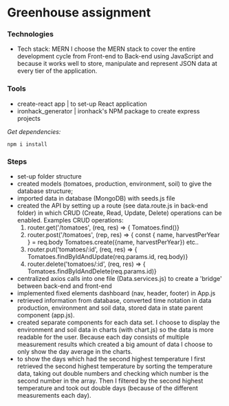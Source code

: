 # Greenhouse assignment

### Technologies
- Tech stack: MERN 
I choose the MERN stack to cover the entire development cycle from Front-end to Back-end using JavaScript and because it works well to store, manipulate and represent JSON data at every tier of the application. 

### Tools 
- create-react app | to set-up React application
- ironhack_generator | ironhack's NPM package to create express projects

*Get dependencies:*
```
npm i install
```

### Steps 
- set-up folder structure
- created models (tomatoes, production, environment, soil) to give the database structure;
- imported data in database (MongoDB) with seeds.js file
- created the API by setting up a route (see data.route.js in back-end folder) in which CRUD (Create, Read, Update, Delete) operations can be enabled. Examples CRUD operations:
  1. router.get('/tomatoes', (req, res) => {
        Tomatoes.find()}
  2. router.post('/tomatoes', (rep, res) => {
        const { name, harvestPerYear } = req.body
        Tomatoes.create({name, harvestPerYear}) etc..
  3. router.put('tomatoes/:id', (req, res) => {
        Tomatoes.findByIdAndUpdate(req.params.id, req.body)}
  4. router.delete('tomatoes/:id', (req, res) => {
        Tomatoes.findByIdAndDelete(req.params.id)}
- centralized axios calls into one file (Data.services.js) to create a 'bridge' between back-end and front-end
- implemented fixed elements dashboard (nav, header, footer) in App.js 
- retrieved information from database, converted time notation in data production, environment and soil data, stored data in state parent component (app.js). 
- created separate components for each data set. I choose to display the environment and soil data in charts (with chart.js) so the data is more readable for the user. Because each day consists of multiple measurement results which created a big amount of data I choose to only show the day average in the charts. 
- to show the days which had the second highest temperature I first retrieved the second highest temperature by sorting the temperature data, taking out double numbers and checking which number is the second number in the array. Then I filtered by the second highest temperature and took out double days (because of the different measurements each day). 


